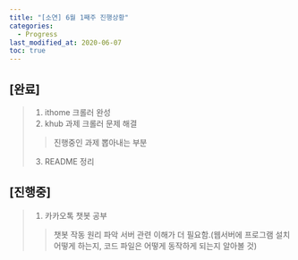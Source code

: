 ```yaml
---
title: "[소연] 6월 1째주 진행상황"
categories:
  - Progress
last_modified_at: 2020-06-07
toc: true
---
```


## [완료]

> 1. ithome 크롤러 완성
> 2. khub 과제 크롤러 문제 해결
>> 진행중인 과제 뽑아내는 부분
> 3. README 정리

## [진행중]

> 1. 카카오톡 챗봇 공부
>> 챗봇 작동 원리 파악
>> 서버 관련 이해가 더 필요함.(웹서버에 프로그램 설치 어떻게 하는지, 코드 파일은 어떻게 동작하게 되는지 알아볼 것)
